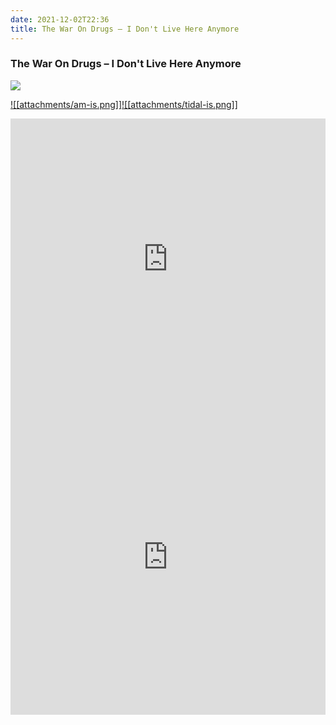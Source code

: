 ```yaml
---
date: 2021-12-02T22:36
title: The War On Drugs – I Don't Live Here Anymore
---
```

### The War On Drugs – I Don't Live Here Anymore
[![](https://img.discogs.com/LNnCCQjQ74Y4hdhVgErKJ5pZaDs=/fit-in/600x545/filters:strip_icc():format(jpeg):mode_rgb():quality(90)/discogs-images/R-20773747-1635525131-3270.jpeg.jpg)][1] 

[1]: https://www.discogs.com/release/20773747
[2]: https://music.apple.com/us/album/1576851901
[3]: https://listen.tidal.com/album/200919312

[![[attachments/am-is.png]]][2][![[attachments/tidal-is.png]]][3]

<iframe allow="autoplay *; encrypted-media *; fullscreen *" frameborder="0" height="450" style="width:100%;max-width:660px;overflow:hidden;background:transparent;" sandbox="allow-forms allow-popups allow-same-origin allow-scripts allow-storage-access-by-user-activation allow-top-navigation-by-user-activation" src="https://embed.music.apple.com/us/album/turn-blue/1576851901"></iframe>
<div style="position: relative; padding-bottom: 100%; height: 0; overflow: hidden; max-width: 100%;"><iframe src="https://embed.tidal.com/albums/200919312?layout=gridify" frameborder= "0" allowfullscreen style="position: absolute; top: 0; left: 0; width: 100%; height: 1px; min-height: 100%; margin: 0 auto;"></iframe></div>
